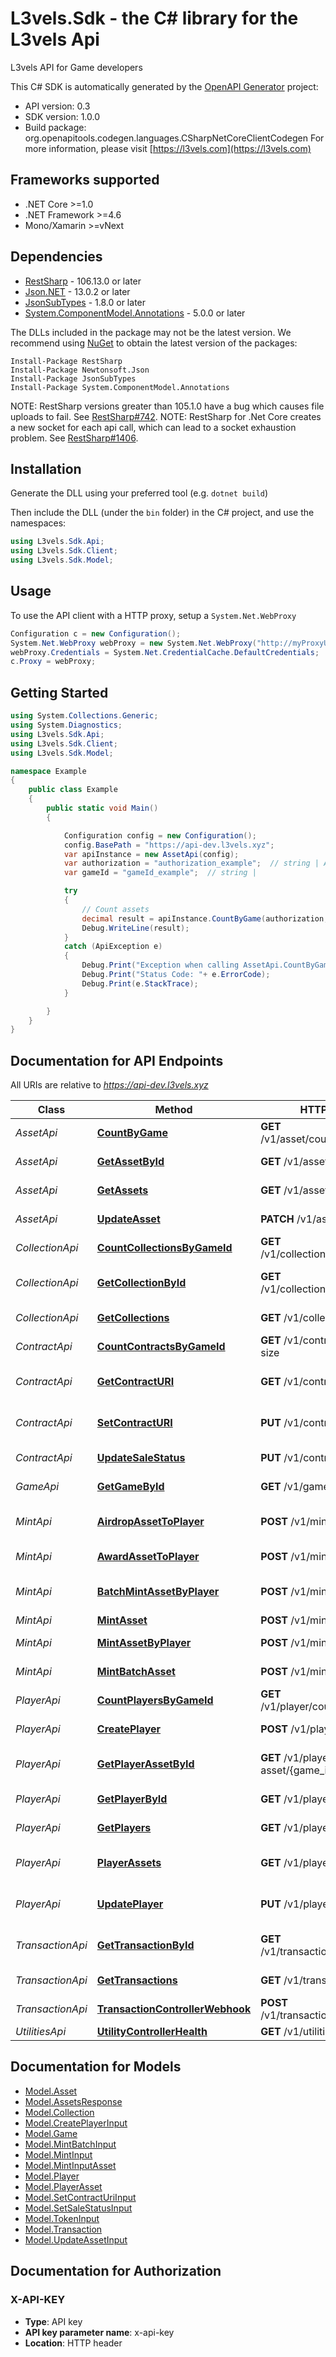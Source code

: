 # L3vels.Sdk - the C# library for the L3vels Api

L3vels API for Game developers

This C# SDK is automatically generated by the [OpenAPI Generator](https://openapi-generator.tech) project:

- API version: 0.3
- SDK version: 1.0.0
- Build package: org.openapitools.codegen.languages.CSharpNetCoreClientCodegen
    For more information, please visit [https://l3vels.com](https://l3vels.com)

<a name="frameworks-supported"></a>
## Frameworks supported
- .NET Core >=1.0
- .NET Framework >=4.6
- Mono/Xamarin >=vNext

<a name="dependencies"></a>
## Dependencies

- [RestSharp](https://www.nuget.org/packages/RestSharp) - 106.13.0 or later
- [Json.NET](https://www.nuget.org/packages/Newtonsoft.Json/) - 13.0.2 or later
- [JsonSubTypes](https://www.nuget.org/packages/JsonSubTypes/) - 1.8.0 or later
- [System.ComponentModel.Annotations](https://www.nuget.org/packages/System.ComponentModel.Annotations) - 5.0.0 or later

The DLLs included in the package may not be the latest version. We recommend using [NuGet](https://docs.nuget.org/consume/installing-nuget) to obtain the latest version of the packages:
```
Install-Package RestSharp
Install-Package Newtonsoft.Json
Install-Package JsonSubTypes
Install-Package System.ComponentModel.Annotations
```

NOTE: RestSharp versions greater than 105.1.0 have a bug which causes file uploads to fail. See [RestSharp#742](https://github.com/restsharp/RestSharp/issues/742).
NOTE: RestSharp for .Net Core creates a new socket for each api call, which can lead to a socket exhaustion problem. See [RestSharp#1406](https://github.com/restsharp/RestSharp/issues/1406).

<a name="installation"></a>
## Installation
Generate the DLL using your preferred tool (e.g. `dotnet build`)

Then include the DLL (under the `bin` folder) in the C# project, and use the namespaces:
```csharp
using L3vels.Sdk.Api;
using L3vels.Sdk.Client;
using L3vels.Sdk.Model;
```
<a name="usage"></a>
## Usage

To use the API client with a HTTP proxy, setup a `System.Net.WebProxy`
```csharp
Configuration c = new Configuration();
System.Net.WebProxy webProxy = new System.Net.WebProxy("http://myProxyUrl:80/");
webProxy.Credentials = System.Net.CredentialCache.DefaultCredentials;
c.Proxy = webProxy;
```

<a name="getting-started"></a>
## Getting Started

```csharp
using System.Collections.Generic;
using System.Diagnostics;
using L3vels.Sdk.Api;
using L3vels.Sdk.Client;
using L3vels.Sdk.Model;

namespace Example
{
    public class Example
    {
        public static void Main()
        {

            Configuration config = new Configuration();
            config.BasePath = "https://api-dev.l3vels.xyz";
            var apiInstance = new AssetApi(config);
            var authorization = "authorization_example";  // string | API key is associated with multiple games. Please include it in to use developers API.
            var gameId = "gameId_example";  // string | 

            try
            {
                // Count assets
                decimal result = apiInstance.CountByGame(authorization, gameId);
                Debug.WriteLine(result);
            }
            catch (ApiException e)
            {
                Debug.Print("Exception when calling AssetApi.CountByGame: " + e.Message );
                Debug.Print("Status Code: "+ e.ErrorCode);
                Debug.Print(e.StackTrace);
            }

        }
    }
}
```

<a name="documentation-for-api-endpoints"></a>
## Documentation for API Endpoints

All URIs are relative to *https://api-dev.l3vels.xyz*

Class | Method | HTTP request | Description
------------ | ------------- | ------------- | -------------
*AssetApi* | [**CountByGame**](docs/AssetApi.md#countbygame) | **GET** /v1/asset/count/{game_id} | Count assets
*AssetApi* | [**GetAssetById**](docs/AssetApi.md#getassetbyid) | **GET** /v1/asset/{game_id}/{id} | Retrieve asset by ID
*AssetApi* | [**GetAssets**](docs/AssetApi.md#getassets) | **GET** /v1/asset | Retrieve assets
*AssetApi* | [**UpdateAsset**](docs/AssetApi.md#updateasset) | **PATCH** /v1/asset/{id} | Update asset
*CollectionApi* | [**CountCollectionsByGameId**](docs/CollectionApi.md#countcollectionsbygameid) | **GET** /v1/collection/count/{game_id} | Count collections
*CollectionApi* | [**GetCollectionById**](docs/CollectionApi.md#getcollectionbyid) | **GET** /v1/collection/{game_id}/{id} | Retrieve collection by ID
*CollectionApi* | [**GetCollections**](docs/CollectionApi.md#getcollections) | **GET** /v1/collection | Retrieve collections
*ContractApi* | [**CountContractsByGameId**](docs/ContractApi.md#countcontractsbygameid) | **GET** /v1/contract/collection-size | Collection size
*ContractApi* | [**GetContractURI**](docs/ContractApi.md#getcontracturi) | **GET** /v1/contract/contract-uri | Get Contract URI
*ContractApi* | [**SetContractURI**](docs/ContractApi.md#setcontracturi) | **PUT** /v1/contract/contract-uri | Update Contract URI
*ContractApi* | [**UpdateSaleStatus**](docs/ContractApi.md#updatesalestatus) | **PUT** /v1/contract/sale-status | Update Sale status
*GameApi* | [**GetGameById**](docs/GameApi.md#getgamebyid) | **GET** /v1/game/{id} | Retrieve Game
*MintApi* | [**AirdropAssetToPlayer**](docs/MintApi.md#airdropassettoplayer) | **POST** /v1/mint/airdrop | Airdrop asset to player
*MintApi* | [**AwardAssetToPlayer**](docs/MintApi.md#awardassettoplayer) | **POST** /v1/mint/award | Award asset to player
*MintApi* | [**BatchMintAssetByPlayer**](docs/MintApi.md#batchmintassetbyplayer) | **POST** /v1/mint/batch-player | Batch mint assets by player
*MintApi* | [**MintAsset**](docs/MintApi.md#mintasset) | **POST** /v1/mint | Mint asset
*MintApi* | [**MintAssetByPlayer**](docs/MintApi.md#mintassetbyplayer) | **POST** /v1/mint/player | Mint asset by player
*MintApi* | [**MintBatchAsset**](docs/MintApi.md#mintbatchasset) | **POST** /v1/mint/batch | Batch mint assets
*PlayerApi* | [**CountPlayersByGameId**](docs/PlayerApi.md#countplayersbygameid) | **GET** /v1/player/count/{game_id} | Count players
*PlayerApi* | [**CreatePlayer**](docs/PlayerApi.md#createplayer) | **POST** /v1/player | Create new player
*PlayerApi* | [**GetPlayerAssetById**](docs/PlayerApi.md#getplayerassetbyid) | **GET** /v1/player-asset/{game_id}/{id} | Retrieve player asset by ID
*PlayerApi* | [**GetPlayerById**](docs/PlayerApi.md#getplayerbyid) | **GET** /v1/player/{game_id}/{id} | Retrieve player by ID
*PlayerApi* | [**GetPlayers**](docs/PlayerApi.md#getplayers) | **GET** /v1/player | Retrieve players
*PlayerApi* | [**PlayerAssets**](docs/PlayerApi.md#playerassets) | **GET** /v1/player-asset | Retrieve player assets
*PlayerApi* | [**UpdatePlayer**](docs/PlayerApi.md#updateplayer) | **PUT** /v1/player | Update an existing Player
*TransactionApi* | [**GetTransactionById**](docs/TransactionApi.md#gettransactionbyid) | **GET** /v1/transaction/{game_id}/{id} | Retrieve Transaction by ID
*TransactionApi* | [**GetTransactions**](docs/TransactionApi.md#gettransactions) | **GET** /v1/transaction | Retrieve transactions
*TransactionApi* | [**TransactionControllerWebhook**](docs/TransactionApi.md#transactioncontrollerwebhook) | **POST** /v1/transaction/webhook | 
*UtilitiesApi* | [**UtilityControllerHealth**](docs/UtilitiesApi.md#utilitycontrollerhealth) | **GET** /v1/utilities/health | 


<a name="documentation-for-models"></a>
## Documentation for Models

 - [Model.Asset](docs/Asset.md)
 - [Model.AssetsResponse](docs/AssetsResponse.md)
 - [Model.Collection](docs/Collection.md)
 - [Model.CreatePlayerInput](docs/CreatePlayerInput.md)
 - [Model.Game](docs/Game.md)
 - [Model.MintBatchInput](docs/MintBatchInput.md)
 - [Model.MintInput](docs/MintInput.md)
 - [Model.MintInputAsset](docs/MintInputAsset.md)
 - [Model.Player](docs/Player.md)
 - [Model.PlayerAsset](docs/PlayerAsset.md)
 - [Model.SetContractUriInput](docs/SetContractUriInput.md)
 - [Model.SetSaleStatusInput](docs/SetSaleStatusInput.md)
 - [Model.TokenInput](docs/TokenInput.md)
 - [Model.Transaction](docs/Transaction.md)
 - [Model.UpdateAssetInput](docs/UpdateAssetInput.md)


<a name="documentation-for-authorization"></a>
## Documentation for Authorization

<a name="X-API-KEY"></a>
### X-API-KEY

- **Type**: API key
- **API key parameter name**: x-api-key
- **Location**: HTTP header

